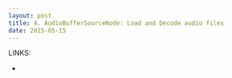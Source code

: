 ```yaml
---
layout: post
title: 4. AudioBufferSourceNode: Load and Decode audio files
date: 2015-05-15
---
```


LINKS:

- 
